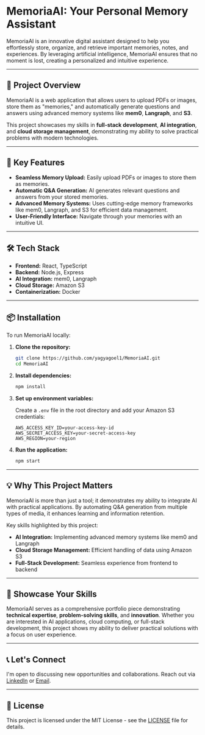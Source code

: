 # MemoriaAI: Your Personal Memory Assistant

MemoriaAI is an innovative digital assistant designed to help you effortlessly store, organize, and retrieve important memories, notes, and experiences. By leveraging artificial intelligence, MemoriaAI ensures that no moment is lost, creating a personalized and intuitive experience.

---

## 🚀 Project Overview

MemoriaAI is a web application that allows users to upload PDFs or images, store them as "memories," and automatically generate questions and answers using advanced memory systems like **mem0**, **Langraph**, and **S3**.

This project showcases my skills in **full-stack development**, **AI integration**, and **cloud storage management**, demonstrating my ability to solve practical problems with modern technologies.

---

## 🧠 Key Features

- **Seamless Memory Upload:** Easily upload PDFs or images to store them as memories.
- **Automatic Q&A Generation:** AI generates relevant questions and answers from your stored memories.
- **Advanced Memory Systems:** Uses cutting-edge memory frameworks like mem0, Langraph, and S3 for efficient data management.
- **User-Friendly Interface:** Navigate through your memories with an intuitive UI.

---

## 🛠️ Tech Stack

- **Frontend:** React, TypeScript  
- **Backend:** Node.js, Express  
- **AI Integration:** mem0, Langraph  
- **Cloud Storage:** Amazon S3  
- **Containerization:** Docker  

---

## 📦 Installation

To run MemoriaAI locally:

1. **Clone the repository:**
   ```bash
   git clone https://github.com/yagyagoel1/MemoriaAI.git
   cd MemoriaAI


2. **Install dependencies:**

   ```bash
   npm install
   ```

3. **Set up environment variables:**

   Create a `.env` file in the root directory and add your Amazon S3 credentials:

   ```env
   AWS_ACCESS_KEY_ID=your-access-key-id
   AWS_SECRET_ACCESS_KEY=your-secret-access-key
   AWS_REGION=your-region
   ```

4. **Run the application:**

   ```bash
   npm start
   ```

---

## 💡 Why This Project Matters

MemoriaAI is more than just a tool; it demonstrates my ability to integrate AI with practical applications. By automating Q\&A generation from multiple types of media, it enhances learning and information retention.

Key skills highlighted by this project:

* **AI Integration:** Implementing advanced memory systems like mem0 and Langraph
* **Cloud Storage Management:** Efficient handling of data using Amazon S3
* **Full-Stack Development:** Seamless experience from frontend to backend

---

## 🌟 Showcase Your Skills

MemoriaAI serves as a comprehensive portfolio piece demonstrating **technical expertise**, **problem-solving skills**, and **innovation**. Whether you are interested in AI applications, cloud computing, or full-stack development, this project shows my ability to deliver practical solutions with a focus on user experience.

---

## 📞 Let's Connect

I'm open to discussing new opportunities and collaborations. Reach out via [LinkedIn](https://www.linkedin.com/in/yagyagoel) or [Email](mailto:yagyagoel87@gmail.com).

---

## 📄 License

This project is licensed under the MIT License - see the [LICENSE](LICENSE) file for details.

